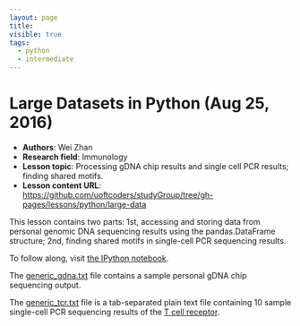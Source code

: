 ```yaml
---
layout: page
title:
visible: true
tags:
  - python
  - intermediate
---
```

<!-- change visible to true if you want it on the site -->

# Large Datasets in Python (Aug 25, 2016)

 - **Authors**: Wei Zhan
 - **Research field**: Immunology
 - **Lesson topic**: Processing gDNA chip results and single cell PCR results; finding shared motifs.
 - **Lesson content URL**: <https://github.com/uoftcoders/studyGroup/tree/gh-pages/lessons/python/large-data>

This lesson contains two parts: 1st, accessing and storing data from personal genomic DNA sequencing results using the pandas.DataFrame structure; 2nd, finding shared motifs in single-cell PCR sequencing results.

To follow along, visit [the IPython notebook](https://github.com/uoftcoders/studyGroup/blob/gh-pages/lessons/python/large-data/LargeDatasetsPython.ipynb).

The [generic_gdna.txt](https://github.com/uoftcoders/studyGroup/blob/gh-pages/lessons/python/large-data/generic_gdna.txt) file contains a sample personal gDNA chip sequencing output.

The [generic_tcr.txt](https://github.com/uoftcoders/studyGroup/blob/gh-pages/lessons/python/large-data/generic_tcr.txt) file is a tab-separated plain text file containing 10 sample single-cell PCR sequencing results of the [T cell receptor](https://en.wikipedia.org/wiki/T_cell_receptor).

